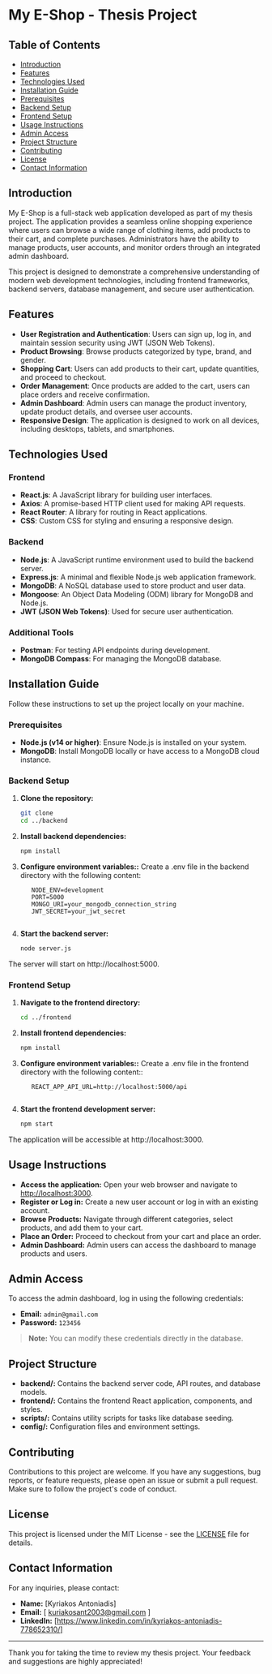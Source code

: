 # My E-Shop - Thesis Project

## Table of Contents
- [Introduction](#introduction)
- [Features](#features)
- [Technologies Used](#technologies-used)
- [Installation Guide](#installation-guide)
- [Prerequisites](#prerequisites)
- [Backend Setup](#backend-setup)
- [Frontend Setup](#frontend-setup)
- [Usage Instructions](#usage-instructions)
- [Admin Access](#admin-access)
- [Project Structure](#project-structure)
- [Contributing](#contributing)
- [License](#license)
- [Contact Information](#contact-information)

## Introduction

My E-Shop is a full-stack web application developed as part of my thesis project. The application provides a seamless online shopping experience where users can browse a wide range of clothing items, add products to their cart, and complete purchases. Administrators have the ability to manage products, user accounts, and monitor orders through an integrated admin dashboard.

This project is designed to demonstrate a comprehensive understanding of modern web development technologies, including frontend frameworks, backend servers, database management, and secure user authentication.

## Features
- **User Registration and Authentication**: Users can sign up, log in, and maintain session security using JWT (JSON Web Tokens).
- **Product Browsing**: Browse products categorized by type, brand, and gender.
- **Shopping Cart**: Users can add products to their cart, update quantities, and proceed to checkout.
- **Order Management**: Once products are added to the cart, users can place orders and receive confirmation.
- **Admin Dashboard**: Admin users can manage the product inventory, update product details, and oversee user accounts.
- **Responsive Design**: The application is designed to work on all devices, including desktops, tablets, and smartphones.

## Technologies Used

### Frontend
- **React.js**: A JavaScript library for building user interfaces.
- **Axios**: A promise-based HTTP client used for making API requests.
- **React Router**: A library for routing in React applications.
- **CSS**: Custom CSS for styling and ensuring a responsive design.

### Backend
- **Node.js**: A JavaScript runtime environment used to build the backend server.
- **Express.js**: A minimal and flexible Node.js web application framework.
- **MongoDB**: A NoSQL database used to store product and user data.
- **Mongoose**: An Object Data Modeling (ODM) library for MongoDB and Node.js.
- **JWT (JSON Web Tokens)**: Used for secure user authentication.

### Additional Tools
- **Postman**: For testing API endpoints during development.
- **MongoDB Compass**: For managing the MongoDB database.

## Installation Guide

Follow these instructions to set up the project locally on your machine.

### Prerequisites
- **Node.js (v14 or higher)**: Ensure Node.js is installed on your system.
- **MongoDB**: Install MongoDB locally or have access to a MongoDB cloud instance.

### Backend Setup

1. **Clone the repository:**
   ```bash
   git clone 
   cd ../backend


2. **Install backend dependencies:**
   ```bash
   npm install

3. **Configure environment variables::**
   Create a .env file in the backend directory with the following content:
   ```env
      NODE_ENV=development
      PORT=5000
      MONGO_URI=your_mongodb_connection_string
      JWT_SECRET=your_jwt_secret


4. **Start the backend server:**
   ```bash
   node server.js

The server will start on http://localhost:5000.


### Frontend Setup

1. **Navigate to the frontend directory:**
   ```bash
   cd ../frontend


2. **Install frontend dependencies:**
   ```bash
   npm install

3. **Configure environment variables::**
   Create a .env file in the frontend directory with the following content::
   ```env
      REACT_APP_API_URL=http://localhost:5000/api


4. **Start the frontend development server:**
   ```bash
   npm start

The application will be accessible at http://localhost:3000.



## Usage Instructions

- **Access the application:** Open your web browser and navigate to [http://localhost:3000](http://localhost:3000).
- **Register or Log in:** Create a new user account or log in with an existing account.
- **Browse Products:** Navigate through different categories, select products, and add them to your cart.
- **Place an Order:** Proceed to checkout from your cart and place an order.
- **Admin Dashboard:** Admin users can access the dashboard to manage products and users.

## Admin Access

To access the admin dashboard, log in using the following credentials:

- **Email:** `admin@gmail.com`
- **Password:** `123456`

> **Note:** You can modify these credentials directly in the database.

## Project Structure

- **backend/:** Contains the backend server code, API routes, and database models.
- **frontend/:** Contains the frontend React application, components, and styles.
- **scripts/:** Contains utility scripts for tasks like database seeding.
- **config/:** Configuration files and environment settings.

## Contributing

Contributions to this project are welcome. If you have any suggestions, bug reports, or feature requests, please open an issue or submit a pull request. Make sure to follow the project's code of conduct.

## License

This project is licensed under the MIT License - see the [LICENSE](LICENSE) file for details.

## Contact Information

For any inquiries, please contact:

- **Name:** [Kyriakos Antoniadis]
- **Email:** [ kuriakosant2003@gmail.com ]
- **LinkedIn:** [https://www.linkedin.com/in/kyriakos-antoniadis-778652310/]

---

Thank you for taking the time to review my thesis project. Your feedback and suggestions are highly appreciated!

